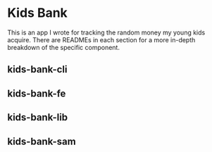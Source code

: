 # Kids Bank
This is an app I wrote for tracking the random money my young kids acquire.  There are READMEs in
each section for a more in-depth breakdown of the specific component.

## kids-bank-cli

## kids-bank-fe

## kids-bank-lib

## kids-bank-sam
